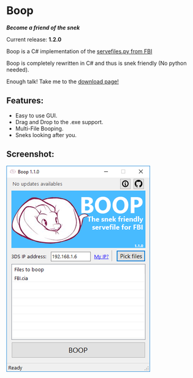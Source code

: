 # Boop
***Become a friend of the snek***

Current release: **1.2.0**

Boop is a C# implementation of the [servefiles.py from FBI](https://github.com/Steveice10/FBI/tree/2.4.5/servefiles)

Boop is completely rewritten in C# and thus is snek friendly (No python needed).

Enough talk! Take me to the [download page!](https://github.com/miltoncandelero/Boop/releases/latest)

## Features:

* Easy to use GUI.
* Drag and Drop to the .exe support.
* Multi-File Booping.
* Sneks looking after you.

## Screenshot:

![Snek Screenshot](/Screenshot.PNG?raw=true "Boop v1.1.0")

